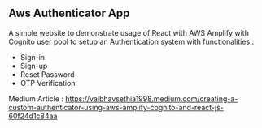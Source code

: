 ## Aws Authenticator App
A simple website to demonstrate usage of React with AWS Amplify with Cognito user pool to setup an Authentication system with functionalities : 
- Sign-in
- Sign-up
- Reset Password
- OTP Verification
 
 Medium Article : https://vaibhavsethia1998.medium.com/creating-a-custom-authenticator-using-aws-amplify-cognito-and-react-js-60f24d1c84aa